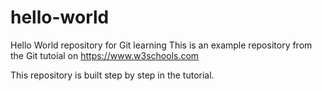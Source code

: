 # hello-world
Hello World repository for Git learning
This is an example repository from the Git tutoial on https://www.w3schools.com

This repository is built step by step in the tutorial.
